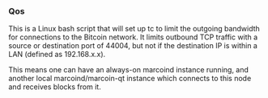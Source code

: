 ### Qos ###

This is a Linux bash script that will set up tc to limit the outgoing bandwidth for connections to the Bitcoin network. It limits outbound TCP traffic with a source or destination port of 44004, but not if the destination IP is within a LAN (defined as 192.168.x.x).

This means one can have an always-on marcoind instance running, and another local marcoind/marcoin-qt instance which connects to this node and receives blocks from it.
